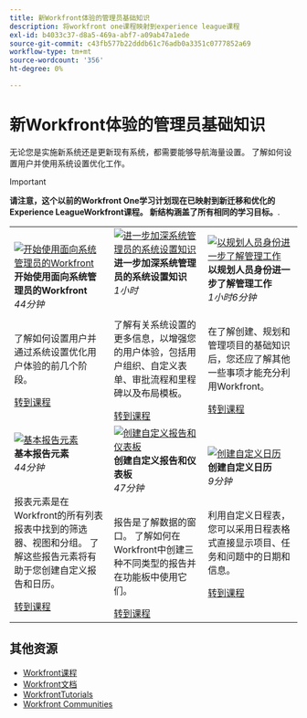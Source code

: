 ```yaml
---
title: 新Workfront体验的管理员基础知识
description: 将workfront one课程映射到experience league课程
exl-id: b4033c37-d8a5-469a-abf7-a09ab47a1ede
source-git-commit: c43fb577b22dddb61c76adb0a3351c0777852a69
workflow-type: tm+mt
source-wordcount: '356'
ht-degree: 0%

---
```


# 新Workfront体验的管理员基础知识

无论您是实施新系统还是更新现有系统，都需要能够导航海量设置。 了解如何设置用户并使用系统设置优化工作。

>[!IMPORTANT]
>
>**请注意，这个以前的Workfront One学习计划现在已映射到新迁移和优化的Experience LeagueWorkfront课程。  新结构涵盖了所有相同的学习目标。**.

<table>
  <tr>
   <td>
      <a href="https://experienceleague.adobe.com/?recommended=Workfront-A-1-2022.1.admin">
      <img alt="开始使用面向系统管理员的Workfront" src="https://cdn.experienceleague.adobe.com/thumb/get-started-with-workfront-for-system-administrators.png"/>
      </a>
      <div>
         <strong>开始使用面向系统管理员的Workfront</strong></a>
         <br/><em>44分钟</em>
      </div>
      <p>
        <br/>
         了解如何设置用户并通过系统设置优化用户体验的前几个阶段。
      </p>
      <a  rel="noreferrer" target="_blank" href="https://experienceleague.adobe.com/?recommended=Workfront-A-1-2022.1.admin" class="spectrum-Button spectrum-Button--primary spectrum-Button--sizeM">
      <span class="spectrum-Button-label has-no-wrap has-text-weight-bold">转到课程</span>
      </a>
   </td>   
   <td>
      <a href="https://experienceleague.adobe.com/?recommended=Workfront-A-1-2022.2.admin">
      <img alt="进一步加深系统管理员的系统设置知识" src="https://cdn.experienceleague.adobe.com/thumb/further-your-system-settings-knowledge-for-system-administrators.png"/>
      </a>
      <div>
         <strong>进一步加深系统管理员的系统设置知识</strong></a>
         <br/><em>1小时</em>
      </div>
      <p>
        <br/>
         了解有关系统设置的更多信息，以增强您的用户体验，包括用户组织、自定义表单、审批流程和里程碑以及布局模板。
      </p>
      <a  rel="noreferrer" target="_blank" href="https://experienceleague.adobe.com/?recommended=Workfront-A-1-2022.2.admin" class="spectrum-Button spectrum-Button--primary spectrum-Button--sizeM">
      <span class="spectrum-Button-label has-no-wrap has-text-weight-bold">转到课程</span>
      </a>
   </td>
    <td>
      <a href="https://experienceleague.adobe.com/?recommended=Workfront-U-1-2022.3.planners">
      <img alt="以规划人员身份进一步了解管理工作" src="https://cdn.experienceleague.adobe.com/thumb/further-understanding-of-managing-work-as-a-planner.png"/>
      </a>
      <div>
         <strong>以规划人员身份进一步了解管理工作</strong></a>
         <br/><em>1小时6分钟</em>
      </div>
      <p>
        <br/>
         在了解创建、规划和管理项目的基础知识后，您还应了解其他一些事项才能充分利用Workfront。
      </p>
      <a  rel="noreferrer" target="_blank" href="https://experienceleague.adobe.com/?recommended=Workfront-U-1-2022.3.planners" class="spectrum-Button spectrum-Button--primary spectrum-Button--sizeM">
      <span class="spectrum-Button-label has-no-wrap has-text-weight-bold">转到课程</span>
      </a>
   </td>
  </tr>
  <tr>
   <td>
      <a href="https://experienceleague.adobe.com/?recommended=Workfront-U-1-2022.1.reporting">
      <img alt="基本报告元素" src="https://cdn.experienceleague.adobe.com/thumb/basic-reporting-elements.png"/>
      </a>
      <div>
         <strong>基本报告元素</strong></a>
         <br/><em>44分钟</em>
      </div>
      <p>
        <br/>
         报表元素是在Workfront的所有列表报表中找到的筛选器、视图和分组。 了解这些报告元素将有助于您创建自定义报告和日历。
      </p>
      <a  rel="noreferrer" target="_blank" href="https://experienceleague.adobe.com/?recommended=Workfront-U-1-2022.1.reporting" class="spectrum-Button spectrum-Button--primary spectrum-Button--sizeM">
      <span class="spectrum-Button-label has-no-wrap has-text-weight-bold">转到课程</span>
      </a>
   </td>
   <td>
      <a href="https://experienceleague.adobe.com/?recommended=Workfront-U-1-2022.3.reporting">
      <img alt="创建自定义报告和仪表板" src="https://cdn.experienceleague.adobe.com/thumb/create-custom-reports-and-dashboards.png"/>
      </a>
      <div>
         <strong>创建自定义报告和仪表板</strong></a>
         <br/><em>47分钟</em>
      </div>
      <p>
        <br/>
         报告是了解数据的窗口。 了解如何在Workfront中创建三种不同类型的报告并在功能板中使用它们。
      </p>
      <a  rel="noreferrer" target="_blank" href="https://experienceleague.adobe.com/?recommended=Workfront-U-1-2022.3.reporting" class="spectrum-Button spectrum-Button--primary spectrum-Button--sizeM">
      <span class="spectrum-Button-label has-no-wrap has-text-weight-bold">转到课程</span>
      </a>
   </td>
   <td>
      <a href="https://experienceleague.adobe.com/?recommended=Workfront-U-1-2022.4.reporting">
      <img alt="创建自定义日历" src="https://cdn.experienceleague.adobe.com/thumb/create-a-custom-calendar.png"/>
      </a>
      <div>
         <strong>创建自定义日历</strong></a>
         <br/><em>9分钟</em>
      </div>
      <p>
        <br/>
         利用自定义日程表，您可以采用日程表格式直接显示项目、任务和问题中的日期和信息。
      </p>
      <a  rel="noreferrer" target="_blank" href="https://experienceleague.adobe.com/?recommended=Workfront-U-1-2022.4.reporting" class="spectrum-Button spectrum-Button--primary spectrum-Button--sizeM">
      <span class="spectrum-Button-label has-no-wrap has-text-weight-bold">转到课程</span>
      </a>
   </td>      
  </tr>

</table>

## 其他资源

* [Workfront课程](https://experienceleague.adobe.com/?lang=en&amp;Solution=Workfront#courses)
* [Workfront文档](https://experienceleague.adobe.com/docs/workfront.html)
* [WorkfrontTutorials](https://experienceleague.adobe.com/docs/workfront-learn/tutorials-workfront/home.html)
* [Workfront Communities](https://experienceleaguecommunities.adobe.com/t5/workfront/ct-p/workfront)
